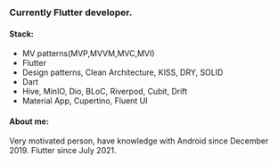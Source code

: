 ### Currently Flutter developer.
<h4>Stack:</h4>
<ul>
<li>MV patterns(MVP,MVVM,MVC,MVI)</li>
<li>Flutter</li>
<li>Design patterns, Clean Architecture, KISS, DRY, SOLID</li>
<li>Dart</li>
<li>Hive, MinIO, Dio, BLoC, Riverpod, Cubit, Drift</li>
<li>Material App, Cupertino, Fluent UI</li>
</ul>
<h4>About me:</h4>
<p>Very motivated person, have knowledge with Android since December 2019. Flutter since July 2021.</p>
